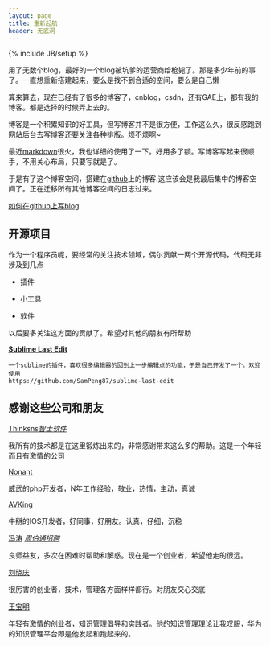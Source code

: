 ```yaml
---
layout: page
title: 重新起航
header: 无底洞
---
```

{% include JB/setup %}

用了无数个blog，最好的一个blog被坑爹的运营商给枪毙了。那是多少年前的事了。一直想重新搭建起来，要么是找不到合适的空间，要么是自己懒

算来算去，现在已经有了很多的博客了，cnblog，csdn，还有GAE上，都有我的博客。都是选择的时候弄上去的。

博客是一个积累知识的好工具，但写博客并不是很方便，工作这么久，很反感跑到网站后台去写博客还要关注各种排版。烦不烦啊~

最近[markdown][1]很火，我也详细的使用了一下。好用多了额。写博客写起来很顺手，不用关心布局，只要写就是了。

于是有了这个博客空间，搭建在[github][2]上的博客.这应该会是我最后集中的博客空间了。正在迁移所有其他博客空间的日志过来。

[如何在github上写blog][12]

## 开源项目

作为一个程序员呢，要经常的关注技术领域，偶尔贡献一两个开源代码，代码无非涉及到几点

* 插件

* 小工具

* 软件

以后要多关注这方面的贡献了。希望对其他的朋友有所帮助

[**Sublime Last Edit**][3]
     
    一个sublime的插件，喜欢很多编辑器的回到上一步编辑点的功能，于是自己开发了一个。欢迎使用
    https://github.com/SamPeng87/sublime-last-edit

    
## 感谢这些公司和朋友

[Thinksns][4]*[智士软件][5]*

我所有的技术都是在这里锻炼出来的，非常感谢带来这么多的帮助。这是一个年轻而且有激情的公司

[Nonant][6]

威武的php开发者，N年工作经验，敬业，热情，主动，真诚

[AVKing][7]

牛掰的IOS开发者，好同事，好朋友。认真，仔细，沉稳

[冯涛][8] *[周伯通招聘][9]*

良师益友，多次在困难时帮助和解惑。现在是一个创业者，希望他走的很远。

[刘晓庆][10]

很厉害的创业者，技术，管理各方面样样都行。对朋友交心交底

[王宝明][11]

年轻有激情的创业者，知识管理倡导和实践者。他的知识管理理论让我叹服，华为的知识管理平台即是他发起和跑起来的。


[1]: http://wowubuntu.com/markdown/basic.html
[2]: https://github.com/
[3]: https://github.com/SamPeng87/sublime-last-edit
[4]: http://www.thinksns.com/
[5]: http://www.zhishisoft.com/
[6]: http://www.antchi.com/
[7]: http://desheng.me
[8]: http://weibo.com/shoutaimu
[9]: http://www.joboto.com/
[10]:http://weibo.com/thinksns
[11]:http://weibo.com/askawang
[12]:../../../../2012/04/08/best-blog-tools